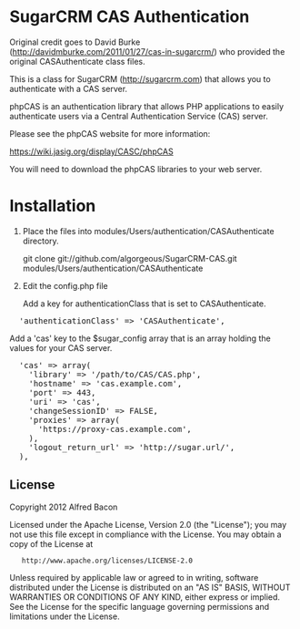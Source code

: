 SugarCRM CAS Authentication
===========================

Original credit goes to David Burke
(http://davidmburke.com/2011/01/27/cas-in-sugarcrm/) who provided the original
CASAuthenticate class files.

This is a class for SugarCRM (http://sugarcrm.com) that allows you to
authenticate with a CAS server.

phpCAS is an authentication library that allows PHP applications to easily
authenticate users via a Central Authentication Service (CAS) server.

Please see the phpCAS website for more information:

https://wiki.jasig.org/display/CASC/phpCAS

You will need to download the phpCAS libraries to your web server.

Installation
============

1. Place the files into modules/Users/authentication/CASAuthenticate directory.

    git clone git://github.com/algorgeous/SugarCRM-CAS.git modules/Users/authentication/CASAuthenticate

2. Edit the config.php file

   Add a key for authenticationClass that is set to CASAuthenticate.

<pre>
  'authenticationClass' => 'CASAuthenticate',
</pre>

Add a 'cas' key to the $sugar_config array that is an array holding the values for
your CAS server.

<pre>
  'cas' => array(
    'library' => '/path/to/CAS/CAS.php',
    'hostname' => 'cas.example.com',
    'port' => 443,
    'uri' => 'cas',
    'changeSessionID' => FALSE,
    'proxies' => array(
      'https://proxy-cas.example.com',
    ),
    'logout_return_url' => 'http://sugar.url/',
  ),
</pre>

License
-------

Copyright 2012 Alfred Bacon

Licensed under the Apache License, Version 2.0 (the "License");
you may not use this file except in compliance with the License.
You may obtain a copy of the License at

       http://www.apache.org/licenses/LICENSE-2.0

Unless required by applicable law or agreed to in writing, software
distributed under the License is distributed on an "AS IS" BASIS,
WITHOUT WARRANTIES OR CONDITIONS OF ANY KIND, either express or implied.
See the License for the specific language governing permissions and
limitations under the License.
